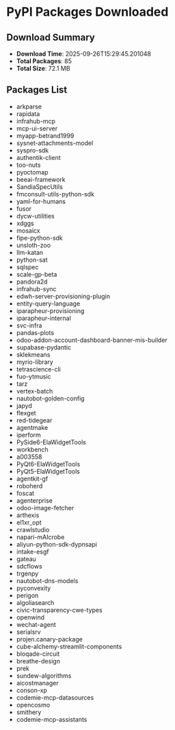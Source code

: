 # PyPI Packages Downloaded

## Download Summary
- **Download Time**: 2025-09-26T15:29:45.201048
- **Total Packages**: 85
- **Total Size**: 72.1 MB

## Packages List
- arkparse
- rapidata
- infrahub-mcp
- mcp-ui-server
- myapp-betrand1999
- sysnet-attachments-model
- syspro-sdk
- authentik-client
- too-nuts
- pyoctomap
- beeai-framework
- SandiaSpecUtils
- fmconsult-utils-python-sdk
- yaml-for-humans
- fusor
- dycw-utilities
- xdggs
- mosaicx
- fipe-python-sdk
- unsloth-zoo
- llm-katan
- python-sat
- sqlspec
- scale-gp-beta
- pandora2d
- infrahub-sync
- edwh-server-provisioning-plugin
- entity-query-language
- iparapheur-provisioning
- iparapheur-internal
- svc-infra
- pandas-plots
- odoo-addon-account-dashboard-banner-mis-builder
- supabase-pydantic
- sklekmeans
- myrio-library
- tetrascience-cli
- fuo-ytmusic
- tarz
- vertex-batch
- nautobot-golden-config
- japyd
- flexget
- red-tidegear
- agentmake
- iperform
- PySide6-ElaWidgetTools
- workbench
- a003558
- PyQt6-ElaWidgetTools
- PyQt5-ElaWidgetTools
- agentkit-gf
- roboherd
- foscat
- agenterprise
- odoo-image-fetcher
- arthexis
- el1xr_opt
- crawlstudio
- napari-mAIcrobe
- aliyun-python-sdk-dypnsapi
- intake-esgf
- gateau
- sdcflows
- trgenpy
- nautobot-dns-models
- pyconvexity
- perigon
- algoliasearch
- civic-transparency-cwe-types
- openwind
- wechat-agent
- serialsrv
- projen.canary-package
- cube-alchemy-streamlit-components
- bloqade-circuit
- breathe-design
- prek
- sundew-algorithms
- aicostmanager
- conson-xp
- codemie-mcp-datasources
- opencosmo
- smithery
- codemie-mcp-assistants
